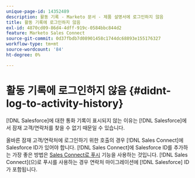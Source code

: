```yaml
---
unique-page-id: 14352489
description: 활동 기록 - Marketo 문서 - 제품 설명서에 로그인하지 않음
title: 활동 기록에 로그인하지 않음
exl-id: 4870cd09-86d4-4dff-919c-0584bbc844d2
feature: Marketo Sales Connect
source-git-commit: 0d37fbdb7d08901458c1744dc68893e155176327
workflow-type: tm+mt
source-wordcount: '84'
ht-degree: 0%

---
```


# 활동 기록에 로그인하지 않음 {#didnt-log-to-activity-history}

[!DNL Salesforce]에 대한 통화 기록이 표시되지 않는 이유는 [!DNL Salesforce]에서 잠재 고객/연락처를 찾을 수 없기 때문일 수 있습니다.

올바른 잠재 고객/연락처에 로그인하기 위한 호출의 경우 [!DNL Sales Connect]에 Salesforce ID가 있어야 합니다. [!DNL Sales Connect]에 Salesforce ID를 추가하는 가장 좋은 방법은 [Sales Connect로 푸시](/help/marketo/product-docs/marketo-sales-connect/crm/salesforce-customization/push-to-sales-connect.md) 기능을 사용하는 것입니다. [!DNL Sales Connect]&#x200B;(으)로 푸시를 사용하는 경우 연락처 마이그레이션에 [!DNL Salesforce] ID가 포함됩니다.
